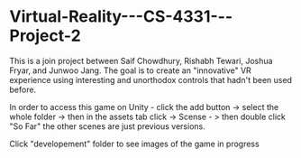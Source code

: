 # Virtual-Reality---CS-4331---Project-2
This is a join project between Saif Chowdhury, Rishabh Tewari, Joshua Fryar, and Junwoo Jang. The goal is to create an "innovative" VR experience using interesting and unorthodox controls that hadn't been used before.

In order to access this game on Unity - click the add button -> select the whole folder -> then in the assets tab click -> Scense - > then double click "So Far" the other scenes are just previous versions.

Click "developement" folder to see images of the game in progress
